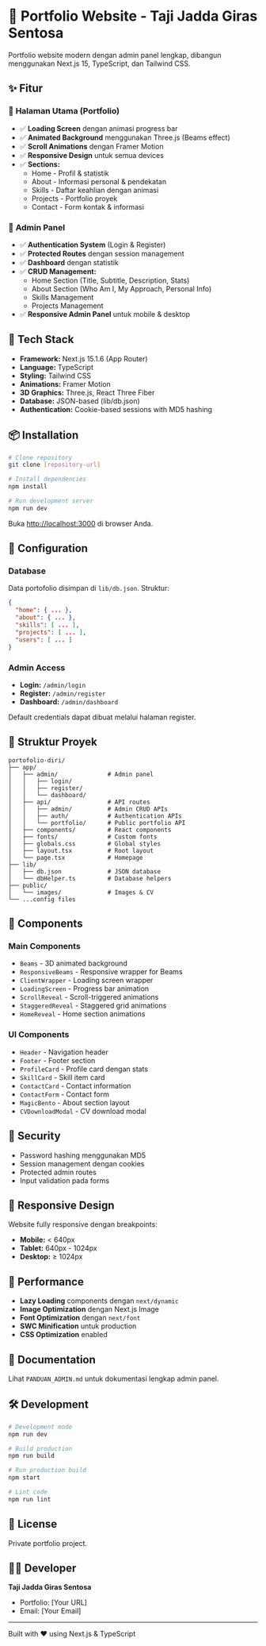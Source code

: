 # 🎨 Portfolio Website - Taji Jadda Giras Sentosa

Portfolio website modern dengan admin panel lengkap, dibangun menggunakan Next.js 15, TypeScript, dan Tailwind CSS.

## ✨ Fitur

### 🌟 **Halaman Utama (Portfolio)**
- ✅ **Loading Screen** dengan animasi progress bar
- ✅ **Animated Background** menggunakan Three.js (Beams effect)
- ✅ **Scroll Animations** dengan Framer Motion
- ✅ **Responsive Design** untuk semua devices
- ✅ **Sections:**
  - Home - Profil & statistik
  - About - Informasi personal & pendekatan
  - Skills - Daftar keahlian dengan animasi
  - Projects - Portfolio proyek
  - Contact - Form kontak & informasi

### 🔐 **Admin Panel**
- ✅ **Authentication System** (Login & Register)
- ✅ **Protected Routes** dengan session management
- ✅ **Dashboard** dengan statistik
- ✅ **CRUD Management:**
  - Home Section (Title, Subtitle, Description, Stats)
  - About Section (Who Am I, My Approach, Personal Info)
  - Skills Management
  - Projects Management
- ✅ **Responsive Admin Panel** untuk mobile & desktop

## 🚀 Tech Stack

- **Framework:** Next.js 15.1.6 (App Router)
- **Language:** TypeScript
- **Styling:** Tailwind CSS
- **Animations:** Framer Motion
- **3D Graphics:** Three.js, React Three Fiber
- **Database:** JSON-based (lib/db.json)
- **Authentication:** Cookie-based sessions with MD5 hashing

## 📦 Installation

```bash
# Clone repository
git clone [repository-url]

# Install dependencies
npm install

# Run development server
npm run dev
```

Buka [http://localhost:3000](http://localhost:3000) di browser Anda.

## 🔧 Configuration

### Database
Data portofolio disimpan di `lib/db.json`. Struktur:
```json
{
  "home": { ... },
  "about": { ... },
  "skills": [ ... ],
  "projects": [ ... ],
  "users": [ ... ]
}
```

### Admin Access
- **Login:** `/admin/login`
- **Register:** `/admin/register`
- **Dashboard:** `/admin/dashboard`

Default credentials dapat dibuat melalui halaman register.

## 📁 Struktur Proyek

```
portofolio-diri/
├── app/
│   ├── admin/              # Admin panel
│   │   ├── login/
│   │   ├── register/
│   │   └── dashboard/
│   ├── api/                # API routes
│   │   ├── admin/          # Admin CRUD APIs
│   │   ├── auth/           # Authentication APIs
│   │   └── portfolio/      # Public portfolio API
│   ├── components/         # React components
│   ├── fonts/              # Custom fonts
│   ├── globals.css         # Global styles
│   ├── layout.tsx          # Root layout
│   └── page.tsx            # Homepage
├── lib/
│   ├── db.json             # JSON database
│   └── dbHelper.ts         # Database helpers
├── public/
│   └── images/             # Images & CV
└── ...config files
```

## 🎨 Components

### Main Components
- `Beams` - 3D animated background
- `ResponsiveBeams` - Responsive wrapper for Beams
- `ClientWrapper` - Loading screen wrapper
- `LoadingScreen` - Progress bar animation
- `ScrollReveal` - Scroll-triggered animations
- `StaggeredReveal` - Staggered grid animations
- `HomeReveal` - Home section animations

### UI Components
- `Header` - Navigation header
- `Footer` - Footer section
- `ProfileCard` - Profile card dengan stats
- `SkillCard` - Skill item card
- `ContactCard` - Contact information
- `ContactForm` - Contact form
- `MagicBento` - About section layout
- `CVDownloadModal` - CV download modal

## 🔐 Security

- Password hashing menggunakan MD5
- Session management dengan cookies
- Protected admin routes
- Input validation pada forms

## 📱 Responsive Design

Website fully responsive dengan breakpoints:
- **Mobile:** < 640px
- **Tablet:** 640px - 1024px
- **Desktop:** ≥ 1024px

## 🎯 Performance

- **Lazy Loading** components dengan `next/dynamic`
- **Image Optimization** dengan Next.js Image
- **Font Optimization** dengan `next/font`
- **SWC Minification** untuk production
- **CSS Optimization** enabled

## 📄 Documentation

Lihat `PANDUAN_ADMIN.md` untuk dokumentasi lengkap admin panel.

## 🛠️ Development

```bash
# Development mode
npm run dev

# Build production
npm run build

# Run production build
npm start

# Lint code
npm run lint
```

## 📝 License

Private portfolio project.

## 👨‍💻 Developer

**Taji Jadda Giras Sentosa**
- Portfolio: [Your URL]
- Email: [Your Email]

---

Built with ❤️ using Next.js & TypeScript